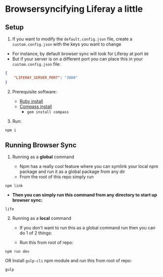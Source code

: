 # Browsersyncifying Liferay a little

## Setup

1.  If you want to modify the `default.config.json` file, create a `custom.config.json` with the keys you want to change

*   For instance, by default browser sync will look for Liferay at port `80`
*   But if your server is on a different port you can place this in your `custom.config.json` file:

```json
{
	"LIFERAY_SERVER_PORT": "3000"
}
```

2.  Prerequisite software:

    *   [Ruby install](https://www.ruby-lang.org/en/documentation/installation/)
    *   [Compass install](http://thesassway.com/beginner/getting-started-with-sass-and-compass)
        *   `gem install compass`

3.  Run:

```
npm i
```

## Running Browser Sync

1.  Running as a **global** command

    *   Npm has a really cool feature where you can symlink your local npm package and run it as a global package from any dir
    *   From the root of this repo simply run

```
npm link
```

*   **Then you can simply run this command from any directory to start up browser sync:**

```
life
```

2.  Running as a **local** command

    *   If you don't want to run this as a global command run then you can do 1 of 2 things:

    *   Run this from root of repo:

```
npm run dev
```

OR Install `gulp-cli` npm module and run this from root of repo:

```
gulp
```
